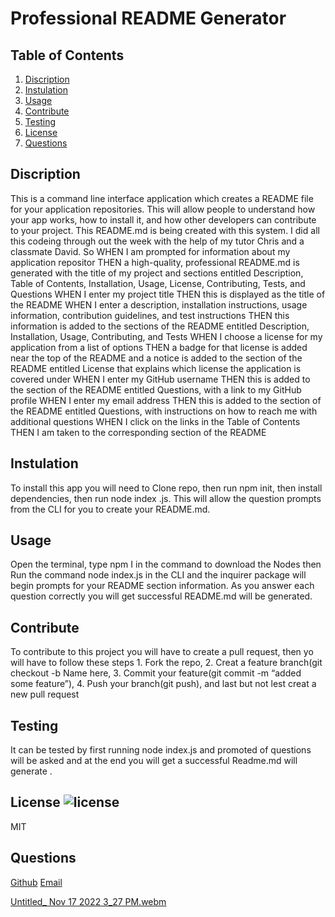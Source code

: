 # Professional README Generator 

## Table of Contents
1. [Discription](#discription) 
2. [Instulation](#insulation)
3. [Usage](#usage)
4. [Contribute](#contribute)
5. [Testing](#testing)
6. [License](#license)
7. [Questions](#questions)

## Discription 
This is a command line interface application which creates a README file for your application repositories. This will allow people to understand how your app works, how to install it, and how other developers can contribute to your project. This README.md is being created with this system. I did all this codeing through out the week with the help of my tutor Chris and a classmate David. So WHEN I am prompted for information about my application repositor
THEN a high-quality, professional README.md is generated with the title of my project and sections entitled Description, Table of Contents, Installation, Usage, License, Contributing, Tests, and Questions
WHEN I enter my project title
THEN this is displayed as the title of the README
WHEN I enter a description, installation instructions, usage information, contribution guidelines, and test instructions
THEN this information is added to the sections of the README entitled Description, Installation, Usage, Contributing, and Tests
WHEN I choose a license for my application from a list of options
THEN a badge for that license is added near the top of the README and a notice is added to the section of the README entitled License that explains which license the application is covered under
WHEN I enter my GitHub username
THEN this is added to the section of the README entitled Questions, with a link to my GitHub profile
WHEN I enter my email address
THEN this is added to the section of the README entitled Questions, with instructions on how to reach me with additional questions
WHEN I click on the links in the Table of Contents
THEN I am taken to the corresponding section of the README

## Instulation
To install this app you will need to Clone repo, then run npm init, then install dependencies, then run node index .js. This will allow the question prompts from the CLI for you to create your README.md.

## Usage
Open the terminal, type npm I in the command to download the Nodes then Run the command node index.js in the CLI and the inquirer package will begin prompts for your README section information. As you answer each question correctly you will get successful README.md will be generated.

## Contribute
To contribute to this project you will have to create a pull request, then yo will have to follow these steps 1. Fork the repo, 2. Creat a feature branch(git checkout -b Name here, 3. Commit your feature(git commit -m “added some feature”), 4. Push your branch(git push), and last but not lest creat a new pull request

## Testing
It can be tested by first running node index.js and promoted of questions will be asked and at the end you will get a successful Readme.md will generate .

## License ![license](https://img.shields.io/badge/license-MIT-red)
MIT

## Questions
[Github](https://www.github.com/Afrema90)
[Email](frema90@gmail.com)


[Untitled_ Nov 17 2022 3_27 PM.webm](https://user-images.githubusercontent.com/112598840/202553134-44fe1a21-c6e5-40f0-802c-f0f0036d73fe.webm)

